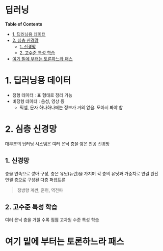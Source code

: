 딥러닝  <!-- omit in toc -->
===

**Table of Contents**
- [1. 딥러닝용 데이터](#1-딥러닝용-데이터)
- [2. 심층 신경망](#2-심층-신경망)
  - [1. 신경망](#1-신경망)
  - [2. 고수준 특성 학습](#2-고수준-특성-학습)
- [여기 밑에 부터는 토론하느라 패스](#여기-밑에-부터는-토론하느라-패스)


# 1. 딥러닝용 데이터
* 정형 데이터 : 표 형태로 정리 가능
* 비정형 데이터 : 음성, 영상 등
  * 픽셀, 문자 하나하나에는 정보가 거의 없음. 모아서 봐야 함

# 2. 심층 신경망
대부분의 딥러닝 시스템은 여러 은닉 층을 쌓은 인공 신경망

## 1. 신경망
층을 연속으로 쌓아 구성, 층은 유닛(뉴런)을 가지며 각 층의 유닛과 가중치로 연결
완전 연결 층으로 구성된 다층 퍼셉트론
> 정방향 계싼, 훈련, 역전파

## 2. 고수준 특성 학습
여러 은닉 층을 거칠 수록 점점 고차원 수준 특성 학습

# 여기 밑에 부터는 토론하느라 패스